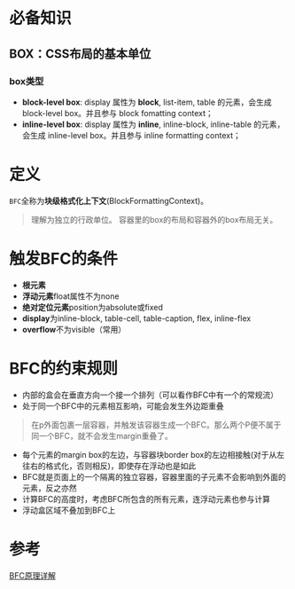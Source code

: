 # 必备知识 
## BOX：CSS布局的基本单位
### box类型
* **block-level box**: display 属性为 **block**, list-item, table 的元素，会生成 block-level box。并且参与 block fomatting context；
* **inline-level box**: display 属性为 **inline**, inline-block, inline-table 的元素，会生成 inline-level box。并且参与 inline formatting context；

# 定义
`BFC`全称为**块级格式化上下文**(BlockFormattingContext)。
>理解为独立的行政单位。
容器里的box的布局和容器外的box布局无关。

# 触发BFC的条件
* **根元素**
* **浮动元素**float属性不为none
* **绝对定位元素**position为absolute或fixed
* **display**为inline-block, table-cell, table-caption, flex, inline-flex
* **overflow**不为visible（常用）

# BFC的约束规则
* 内部的盒会在垂直方向一个接一个排列（可以看作BFC中有一个的常规流）
* 处于同一个BFC中的元素相互影响，可能会发生外边距重叠
 > 在p外面包裹一层容器，并触发该容器生成一个BFC。那么两个P便不属于同一个BFC，就不会发生margin重叠了。
* 每个元素的margin box的左边，与容器块border box的左边相接触(对于从左往右的格式化，否则相反)，即使存在浮动也是如此
* BFC就是页面上的一个隔离的独立容器，容器里面的子元素不会影响到外面的元素，反之亦然
* 计算BFC的高度时，考虑BFC所包含的所有元素，连浮动元素也参与计算
* 浮动盒区域不叠加到BFC上

# 参考
[BFC原理详解](https://segmentfault.com/a/1190000006740129)